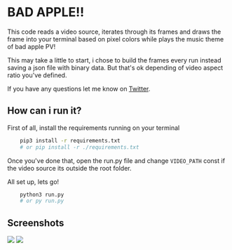 # BAD APPLE!!
This code reads a video source, iterates through its frames and draws the frame into your terminal based on pixel colors while plays the music theme of bad apple PV!

This may take a little to start, i chose to build the frames every run instead saving a json file with binary data. But that's ok depending of video aspect ratio you've defined.

If you have any questions let me know on [Twitter](https://twitter.com/alexandresenpa1).

## How can i run it?
First of all, install the requirements running on your terminal
```bash
    pip3 install -r requirements.txt
    # or pip install -r ./requirements.txt
```

Once you've done that, open the run.py file and change `VIDEO_PATH` const if the video source its outside the root folder.

All set up, lets go!

```bash
    python3 run.py
    # or py run.py
```

## Screenshots
<img src="https://cdn.discordapp.com/attachments/402524562228510720/828500885847146516/unknown.png">
<img src="https://cdn.discordapp.com/attachments/402524562228510720/828501133928038450/unknown.png">